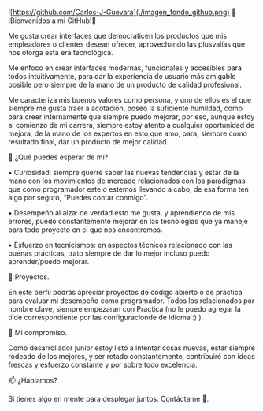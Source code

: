 
![https://github.com/Carlos-J-Guevara](./imagen_fondo_github.png)
🌟 ¡Bienvenidos a mi GitHub!🙂

Me gusta crear interfaces que democraticen los productos que mis empleadores o clientes desean ofrecer, aprovechando las plusvalías que nos otorga esta era tecnológica.
 
Me enfoco en crear interfaces modernas, funcionales y accesibles para todos intuitivamente, para dar la experiencia de usuario más amigable posible pero siempre de la mano de un producto de calidad profesional.

Me caracteriza mis buenos valores como persona, y uno de ellos es el que siempre me gusta traer a acotación, poseo la suficiente humildad, como para creer internamente que siempre puedo mejorar, por eso, aunque estoy al comienzo de mi carrera, siempre estoy atento a cualquier oportunidad de mejora, de la mano de los expertos en esto que amo, para, siempre como resultado final, dar un producto de mejor calidad.

🚀 ¿Qué puedes esperar de mí?

•	Curiosidad: siempre querré saber las nuevas tendencias y estar de la mano con los movimientos de mercado relacionados con los paradigmas que como programador este o estemos llevando a cabo, de esa forma ten algo por seguro, “Puedes contar conmigo”.

•	Desempeño al alza: de verdad esto me gusta, y aprendiendo de mis errores, puedo constantemente mejorar en las tecnologías que ya manejé para todo proyecto en el que nos encontremos. 

•	Esfuerzo en tecnicismos: en aspectos técnicos relacionado con las buenas prácticas, trato siempre de dar lo mejor incluso puedo aprender/puedo mejorar. 

💼 Proyectos.

En este perfil podrás apreciar proyectos de código abierto o de práctica para evaluar mi desempeño como programador.
 Todos los relacionados por nombre clave, siempre empezaran con Practica (no le puedo agregar la tilde correspondiente por las configuracionde de idioma :) ). 

🌱 Mi compromiso.

Como desarrollador junior estoy listo a intentar cosas nuevas, estar siempre rodeado de los mejores, y ser retado constantemente, contribuiré con ideas frescas y esfuerzo constante y por sobre todo excelencia.  

📫 ¿Hablamos?

Si tienes algo en mente para desplegar juntos. Contáctame 🙂.



<!--
**Carlos-J-Guevara/Carlos-J-Guevara** is a ✨ _special_ ✨ repository because its `README.md` (this file) appears on your GitHub profile.

Here are some ideas to get you started:

- 🔭 I’m currently working on ...
- 🌱 I’m currently learning ...
- 👯 I’m looking to collaborate on ...
- 🤔 I’m looking for help with ...
- 💬 Ask me about ...
- 📫 How to reach me: ...
- 😄 Pronouns: ...
- ⚡ Fun fact: ...
-->
